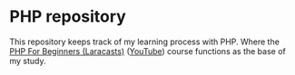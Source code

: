 # PHP repository
This repository keeps track of my learning process with PHP. Where the [PHP For Beginners (Laracasts)](https://laracasts.com/series/php-for-beginners-2023-edition) ([YouTube](https://www.youtube.com/playlist?list=PL3VM-unCzF8ipG50KDjnzhugceoSG3RTC)) course functions as the base of my study.
